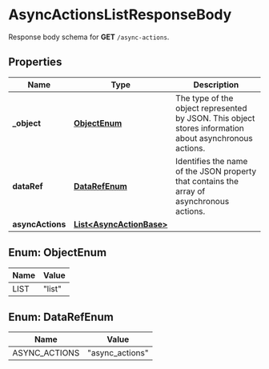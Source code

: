 

# AsyncActionsListResponseBody

Response body schema for **GET** `/async-actions`.

## Properties

| Name | Type | Description |
|------------ | ------------- | ------------- |
|**_object** | [**ObjectEnum**](#ObjectEnum) | The type of the object represented by JSON. This object stores information about asynchronous actions. |
|**dataRef** | [**DataRefEnum**](#DataRefEnum) | Identifies the name of the JSON property that contains the array of asynchronous actions. |
|**asyncActions** | [**List&lt;AsyncActionBase&gt;**](AsyncActionBase.md) |  |



## Enum: ObjectEnum

| Name | Value |
|---- | -----|
| LIST | &quot;list&quot; |



## Enum: DataRefEnum

| Name | Value |
|---- | -----|
| ASYNC_ACTIONS | &quot;async_actions&quot; |



